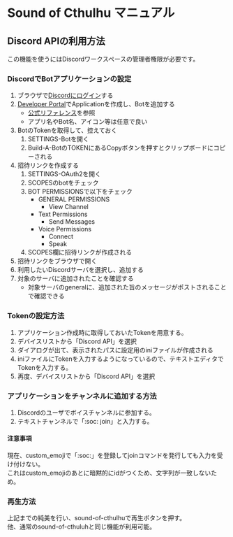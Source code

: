 # Sound of Cthulhu マニュアル

## Discord APIの利用方法

この機能を使うにはDiscordワークスペースの管理者権限が必要です。

### DiscordでBotアプリケーションの設定

1. ブラウザで[Discordにログイン](https://discordapp.com/login)する
2. [Developer Portal](https://discord.com/developers/applications)でApplicationを作成し、Botを追加する
    - [公式リファレンス](https://discordjs.guide/preparations/setting-up-a-bot-application.html)を参照
    - アプリ名やBot名、アイコン等は任意で良い
3. BotのTokenを取得して、控えておく
    1. SETTINGS-Botを開く
    2. Build-A-BotのTOKENにあるCopyボタンを押すとクリップボードにコピーされる
4. 招待リンクを作成する
    1. SETTINGS-OAuth2を開く
    2. SCOPESのbotをチェック
    3. BOT PERMISSIONSで以下をチェック
        - GENERAL PERMISSIONS
          - View Channel
        - Text Permissions
          - Send Messages
        - Voice Permissions
          - Connect
          - Speak
    4. SCOPES欄に招待リンクが作成される
5. 招待リンクをブラウザで開く
6. 利用したいDiscordサーバを選択し、追加する
7. 対象のサーバに追加されたことを確認する
    - 対象サーバのgeneralに、追加された旨のメッセージがポストされることで確認できる

### Tokenの設定方法

1. アプリケーション作成時に取得しておいたTokenを用意する。
2. デバイスリストから「Discord API」を選択
3. ダイアログが出て、表示されたパスに設定用のiniファイルが作成される
4. iniファイルにTokenを入力するようになっているので、テキストエディタでTokenを入力する。
5. 再度、デバイスリストから「Discord API」を選択

### アプリケーションをチャンネルに追加する方法

1. Discordのユーザでボイスチャンネルに参加する。
2. テキストチャンネルで「:soc: join」と入力する。

#### 注意事項

現在、custom_emojiで「:soc:」を登録してjoinコマンドを発行しても入力を受け付けない。  
これはcustom_emojiのあとに暗黙的にidがつくため、文字列が一致しないため。

### 再生方法

上記までの純美を行い、sound-of-cthulhuで再生ボタンを押す。  
他、通常のsound-of-cthuluhと同じ機能が利用可能。
